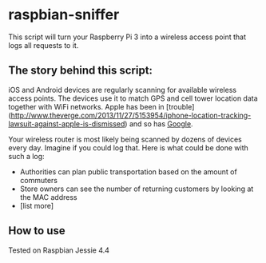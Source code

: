 # raspbian-sniffer
This script will turn your Raspberry Pi 3 into a wireless access point that logs all requests to it.

## The story behind this script:
iOS and Android devices are regularly scanning for available wireless access points. The devices use it to match GPS and cell tower location data together with WiFi networks. Apple has been in [trouble]
(http://www.theverge.com/2013/11/27/5153954/iphone-location-tracking-lawsuit-against-apple-is-dismissed) and so has [Google](http://arstechnica.com/tech-policy/2011/04/google-faces-50-million-lawsuit-over-android-location-tracking/).

Your wireless router is most likely being scanned by dozens of devices every day. Imagine if you could log that. Here is what could be done with such a log:

* Authorities can plan public transportation based on the amount of commuters
* Store owners can see the number of returning customers by looking at the MAC address
* [list more]

## How to use
Tested on Raspbian Jessie 4.4
